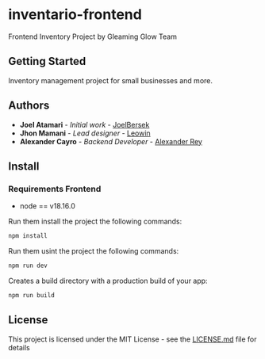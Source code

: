# inventario-frontend
Frontend Inventory Project by Gleaming Glow Team
 
## Getting Started
Inventory management project for small businesses and more.
## Authors

* **Joel Atamari** - *Initial work* - [JoelBersek](https://github.com/joelBerseker)
* **Jhon Mamani** - *Lead designer* - [Leowin](https://github.com/leowi)
* **Alexander Cayro** - *Backend Developer* - [Alexander Rey](https://github.com/reyalexander)

## Install
### Requirements Frontend
* node == v18.16.0



Run them install the project the following commands:
```bash
npm install
```
Run them usint the project the following commands:
```bash
npm run dev
```
Creates a build directory with a production build of your app:
```bash
npm run build
```
## License

This project is licensed under the MIT License - see the [LICENSE.md](LICENSE) file for details
